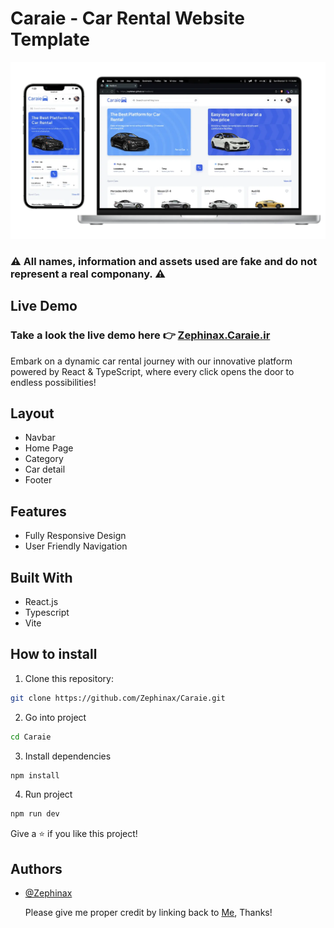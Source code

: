 # Caraie - Car Rental Website Template

![image](./CaraiePreview.webp)

### ⚠️ **All names, information and assets used are fake and do not represent a real componany.** ⚠️

## Live Demo

### Take a look the live demo here 👉 [Zephinax.Caraie.ir](https://zephinax.github.io/HooBank/)

Embark on a dynamic car rental journey with our innovative platform powered by React & TypeScript, where every click opens the door to endless possibilities!

## Layout

- Navbar
- Home Page
- Category
- Car detail
- Footer

## Features

- Fully Responsive Design
- User Friendly Navigation

## Built With

- React.js
- Typescript
- Vite

## How to install

1. Clone this repository:

```bash
git clone https://github.com/Zephinax/Caraie.git
```

2. Go into project

```bash
cd Caraie
```

3. Install dependencies

```bash
npm install
```

4. Run project

```bash
npm run dev
```

Give a ⭐ if you like this project!

## Authors

- [@Zephinax](https://github.com/Zephinax)

  Please give me proper credit by linking back to [Me](https://github.com/Zephinax), Thanks!
